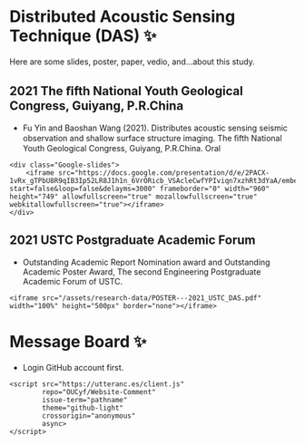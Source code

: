 # Distributed Acoustic Sensing Technique (DAS) ✨

Here are some slides, poster, paper, vedio, and...about this study.

## 2021 The ﬁfth National Youth Geological Congress, Guiyang, P.R.China
- Fu Yin and Baoshan Wang (2021). Distributes acoustic sensing seismic observation and shallow surface structure imaging. The ﬁfth National Youth Geological Congress, Guiyang, P.R.China. Oral
~~~
<div class="Google-slides">
    <iframe src="https://docs.google.com/presentation/d/e/2PACX-1vRx_gTPbU8R9qIB3Ip52LR8J1h1n_6VrORicb_VSAcleCwfYPIviqn7xzhRt3dYaA/embed?start=false&loop=false&delayms=3000" frameborder="0" width="960" height="749" allowfullscreen="true" mozallowfullscreen="true" webkitallowfullscreen="true"></iframe>
</div>
~~~


## 2021 USTC Postgraduate Academic Forum
- Outstanding Academic Report Nomination award and Outstanding Academic Poster Award, The second Engineering Postgraduate Academic Forum of USTC.
~~~
<iframe src="/assets/research-data/POSTER---2021_USTC_DAS.pdf" width="100%" height="500px" border="none"></iframe>
~~~



# Message Board ✨
- Login GitHub account first.

~~~
<script src="https://utteranc.es/client.js"
        repo="OUCyf/Website-Comment"
        issue-term="pathname"
        theme="github-light"
        crossorigin="anonymous"
        async>
</script>
~~~